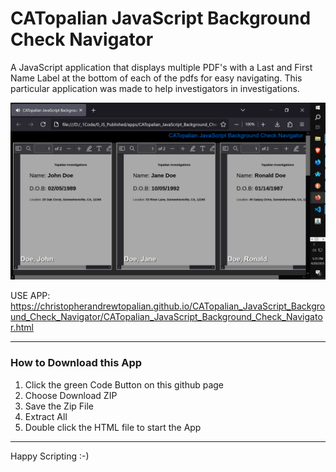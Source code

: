 # CATopalian JavaScript Background Check Navigator
A JavaScript application that displays multiple PDF's with a Last and First Name Label at the bottom of each of the pdfs for easy navigating. This particular application was made to help investigators in investigations.  

![screenshot_001](src/media/textures/screenshots/001.PNG)

USE APP: https://christopherandrewtopalian.github.io/CATopalian_JavaScript_Background_Check_Navigator/CATopalian_JavaScript_Background_Check_Navigator.html

---

### How to Download this App
1. Click the green Code Button on this github page
2. Choose Download ZIP
3. Save the Zip File
4. Extract All
5. Double click the HTML file to start the App

---

Happy Scripting :-)

